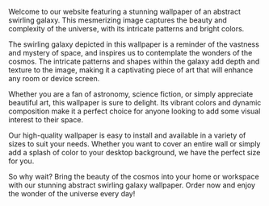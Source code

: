 <!--
Write me content for website with wallpaper "An abstract image of a swirling galaxy, with bright colors and intricate patterns."
-->

<!--font:Poppins-->

Welcome to our website featuring a stunning wallpaper of an abstract swirling galaxy. This mesmerizing image captures the beauty and complexity of the universe, with its intricate patterns and bright colors.

The swirling galaxy depicted in this wallpaper is a reminder of the vastness and mystery of space, and inspires us to contemplate the wonders of the cosmos. The intricate patterns and shapes within the galaxy add depth and texture to the image, making it a captivating piece of art that will enhance any room or device screen.

Whether you are a fan of astronomy, science fiction, or simply appreciate beautiful art, this wallpaper is sure to delight. Its vibrant colors and dynamic composition make it a perfect choice for anyone looking to add some visual interest to their space.

Our high-quality wallpaper is easy to install and available in a variety of sizes to suit your needs. Whether you want to cover an entire wall or simply add a splash of color to your desktop background, we have the perfect size for you.

So why wait? Bring the beauty of the cosmos into your home or workspace with our stunning abstract swirling galaxy wallpaper. Order now and enjoy the wonder of the universe every day!
